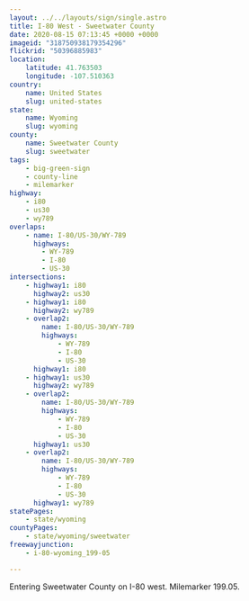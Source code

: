 ```yaml
---
layout: ../../layouts/sign/single.astro
title: I-80 West - Sweetwater County
date: 2020-08-15 07:13:45 +0000 +0000
imageid: "318750938179354296"
flickrid: "50396885983"
location:
    latitude: 41.763503
    longitude: -107.510363
country:
    name: United States
    slug: united-states
state:
    name: Wyoming
    slug: wyoming
county:
    name: Sweetwater County
    slug: sweetwater
tags:
    - big-green-sign
    - county-line
    - milemarker
highway:
    - i80
    - us30
    - wy789
overlaps:
    - name: I-80/US-30/WY-789
      highways:
        - WY-789
        - I-80
        - US-30
intersections:
    - highway1: i80
      highway2: us30
    - highway1: i80
      highway2: wy789
    - overlap2:
        name: I-80/US-30/WY-789
        highways:
            - WY-789
            - I-80
            - US-30
      highway1: i80
    - highway1: us30
      highway2: wy789
    - overlap2:
        name: I-80/US-30/WY-789
        highways:
            - WY-789
            - I-80
            - US-30
      highway1: us30
    - overlap2:
        name: I-80/US-30/WY-789
        highways:
            - WY-789
            - I-80
            - US-30
      highway1: wy789
statePages:
    - state/wyoming
countyPages:
    - state/wyoming/sweetwater
freewayjunction:
    - i-80-wyoming_199-05

---
```

Entering Sweetwater County on I-80 west.  Milemarker 199.05.